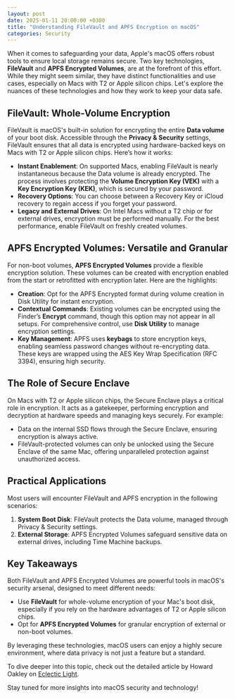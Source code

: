 ```yaml
---
layout: post
date: 2025-01-11 20:00:00 +0300
title: "Understanding FileVault and APFS Encryption on macOS"
categories: Security
---
```


When it comes to safeguarding your data, Apple's macOS offers robust tools to ensure local storage remains secure. Two key technologies, **FileVault** and **APFS Encrypted Volumes**, are at the forefront of this effort. While they might seem similar, they have distinct functionalities and use cases, especially on Macs with T2 or Apple silicon chips. Let's explore the nuances of these technologies and how they work to keep your data safe.

## FileVault: Whole-Volume Encryption

FileVault is macOS's built-in solution for encrypting the entire **Data volume** of your boot disk. Accessible through the **Privacy & Security** settings, FileVault ensures that all data is encrypted using hardware-backed keys on Macs with T2 or Apple silicon chips. Here’s how it works:

- **Instant Enablement**: On supported Macs, enabling FileVault is nearly instantaneous because the Data volume is already encrypted. The process involves protecting the **Volume Encryption Key (VEK)** with a **Key Encryption Key (KEK)**, which is secured by your password.
- **Recovery Options**: You can choose between a Recovery Key or iCloud recovery to regain access if you forget your password.
- **Legacy and External Drives**: On Intel Macs without a T2 chip or for external drives, encryption must be performed manually. For the best performance, enable FileVault on freshly created volumes.

## APFS Encrypted Volumes: Versatile and Granular

For non-boot volumes, **APFS Encrypted Volumes** provide a flexible encryption solution. These volumes can be created with encryption enabled from the start or retrofitted with encryption later. Here are the highlights:

- **Creation**: Opt for the APFS Encrypted format during volume creation in Disk Utility for instant encryption.
- **Contextual Commands**: Existing volumes can be encrypted using the Finder’s **Encrypt** command, though this option may not appear in all setups. For comprehensive control, use **Disk Utility** to manage encryption settings.
- **Key Management**: APFS uses **keybags** to store encryption keys, enabling seamless password changes without re-encrypting data. These keys are wrapped using the AES Key Wrap Specification (RFC 3394), ensuring high security.

## The Role of Secure Enclave

On Macs with T2 or Apple silicon chips, the Secure Enclave plays a critical role in encryption. It acts as a gatekeeper, performing encryption and decryption at hardware speeds and managing keys securely. For example:

- Data on the internal SSD flows through the Secure Enclave, ensuring encryption is always active.
- FileVault-protected volumes can only be unlocked using the Secure Enclave of the same Mac, offering unparalleled protection against unauthorized access.

## Practical Applications

Most users will encounter FileVault and APFS encryption in the following scenarios:

1. **System Boot Disk**: FileVault protects the Data volume, managed through Privacy & Security settings.
2. **External Storage**: APFS Encrypted Volumes safeguard sensitive data on external drives, including Time Machine backups.

## Key Takeaways

Both FileVault and APFS Encrypted Volumes are powerful tools in macOS's security arsenal, designed to meet different needs:

- Use **FileVault** for whole-volume encryption of your Mac's boot disk, especially if you rely on the hardware advantages of T2 or Apple silicon chips.
- Opt for **APFS Encrypted Volumes** for granular encryption of external or non-boot volumes.

By leveraging these technologies, macOS users can enjoy a highly secure environment, where data privacy is not just a feature but a standard.

To dive deeper into this topic, check out the detailed article by Howard Oakley on [Eclectic Light](https://eclecticlight.co/2025/01/10/filevault-and-volume-encryption-explained/).

Stay tuned for more insights into macOS security and technology!